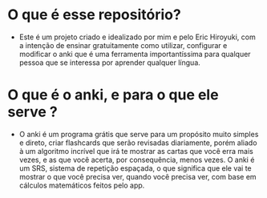 # O que é esse repositório?
- Este é um projeto criado e idealizado por mim e pelo Eric Hiroyuki, com a intenção de ensinar gratuitamente como utilizar, configurar e modificar o anki que é uma ferramenta importantíssima para qualquer pessoa que se interessa por aprender qualquer língua.

# O que é o anki, e para o que ele serve ?
- O anki é um programa grátis que serve para um propósito muito simples e direto, criar flashcards que serão revisadas diariamente, porém aliado à um algoritmo incrível que irá te mostrar as cartas que você erra mais vezes, e as que você acerta, por consequência, menos vezes. O anki é um SRS, sistema de repetição espaçada, o que significa que ele vai te mostrar o que você precisa ver, quando você precisa ver, com base em cálculos matemáticos feitos pelo app.
